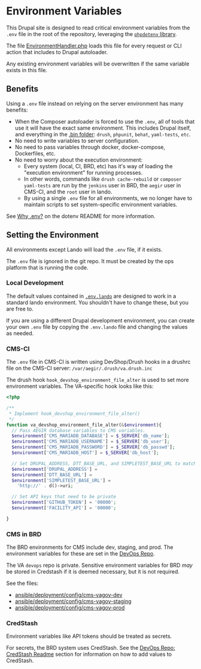 # Environment Variables

This Drupal site is designed to read critical environment variables from the `.env` file in the root of the repository,
leveraging the [`phpdotenv` library](https://github.com/vlucas/phpdotenv).

The file [EnvironmentHandler.php](../scripts/composer/EnvironmentHandler.php) loads this file for every request or CLI 
action that includes to Drupal autoloader. 

Any existing environment variables will be overwritten if the same variable exists in this file.

## Benefits

Using a `.env` file instead on relying on the server environment has many benefits: 
 
 - When the Composer autoloader is forced to use the `.env`, all of tools that use it will have the exact
   same environment. This includes Drupal itself, and everything in the [.bin folder](../bin): `drush`, `phpunit`, `behat`, `yaml-tests`, `etc`. 
 - No need to write variables to server configuration.
 - No need to pass variables through docker, docker-compose, Dockerfiles, etc.
 - No need to worry about the execution environment: 
   - Every system (local, CI, BRD, etc) has it's way of loading the "execution environment" for running processes. 
   - In other words, commands like `drush cache-rebuild` or `composer yaml-tests` are run by the `jenkins` user in BRD,
     the `aegir` user in CMS-CI, and the `root` user in lando.
   - By using a single `.env` file for all environments, we no longer have to maintain scripts to set system-specific
     environment variables. 
 
See [Why .env?](https://github.com/vlucas/phpdotenv#why-env) on the dotenv README for more information.

## Setting the Environment

All environments except Lando will load the `.env` file, if it exists.
 
The `.env` file is ignored in the git repo. It must be created by the ops platform that is running the code.

### Local Development

The default values contained in [`.env.lando`](../.env.lando) are designed to work in a standard lando environment. You
shouldn't have to change these, but you are free to.

If you are using a different Drupal development environment, you can create your own `.env` file by copying the `.env.lando`
file and changing the values as needed.

### CMS-CI

The `.env` file in CMS-CI is written using DevShop/Drush hooks in a drushrc file on the CMS-CI server: `/var/aegir/.drush/va.drush.inc`

The drush hook `hook_devshop_environment_file_alter` is used to set more environment variables. The VA-specific hook
looks like this:

```php
<?php

/**
 * Implement hook_devshop_environment_file_alter()
 */
function va_devshop_environment_file_alter(&$environment){
  // Pass AEGIR database variables to CMS variables.  
  $environment['CMS_MARIADB_DATABASE'] = $_SERVER['db_name'];
  $environment['CMS_MARIADB_USERNAME'] = $_SERVER['db_user'];
  $environment['CMS_MARIADB_PASSWORD'] = $_SERVER['db_passwd'];
  $environment['CMS_MARIADB_HOST'] = $_SERVER['db_host'];

  // Set DRUPAL_ADDRESS, DTT_BASE_URL, and SIMPLETEST_BASE_URL to match the site's URL. 
  $environment['DRUPAL_ADDRESS'] =
  $environment['DTT_BASE_URL'] =
  $environment['SIMPLETEST_BASE_URL'] =
    'http://' . d()->uri;

  // Set API keys that need to be private
  $environment['GITHUB_TOKEN'] = '00000';
  $environment['FACILITY_API'] = '00000';

}

```

### CMS in BRD

The BRD environments for CMS include dev, staging, and prod. The environment variables for these are set in the [DevOps Repo](https://github.com/department-of-veterans-affairs/devops/tree/master/ansible/deployment/config).

The VA `devops` repo is private. Sensitive environment variables for BRD *may* be stored in Credstash if it is deemed 
necessary, but it is not required.

See the files:
 - [ansible/deployment/config/cms-vagov-dev](https://github.com/department-of-veterans-affairs/devops/blob/master/ansible/deployment/config/cms-vagov-dev.yml#L125) 
 - [ansible/deployment/config/cms-vagov-staging](https://github.com/department-of-veterans-affairs/devops/blob/master/ansible/deployment/config/cms-vagov-staging.yml#L125) 
 - [ansible/deployment/config/cms-vagov-prod](https://github.com/department-of-veterans-affairs/devops/blob/master/ansible/deployment/config/cms-vagov-prod.yml#L125) 
 


### CredStash

Environment variables like API tokens should be treated as secrets.

For secrets, the BRD system uses CredStash. See the [DevOps Repo: CredStash Readme](https://github.com/department-of-veterans-affairs/devops/blob/fef2340e5891c5aef6f7ed23af4d5a6f56711468/ansible/README.md#credstash) section for information on how to add 
values to CredStash. 
